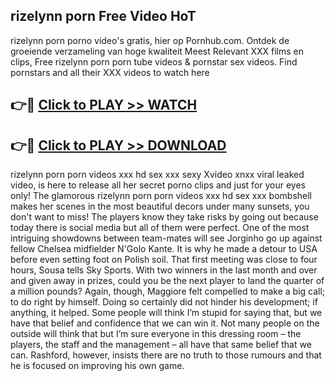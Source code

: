 ## rizelynn porn Free Video HoT 

rizelynn porn porno video's gratis, hier op Pornhub.com. Ontdek de groeiende verzameling van hoge kwaliteit Meest Relevant XXX films en clips,
Free rizelynn porn porn tube videos & pornstar sex videos. Find pornstars and all their XXX videos to watch here


## 👉🔴 [Click to PLAY >> WATCH](http://us.freeplayer.one?title=rizelynn_porn&ref=16D)

## 👉🔴 [Click to PLAY >> DOWNLOAD](http://us.freeplayer.one?title=rizelynn_porn&ref=16D)


rizelynn porn porn videos xxx hd sex xxx sexy Xvideo xnxx viral leaked video, is here to release all her secret porno clips and just for your eyes only! The glamorous rizelynn porn porn videos xxx hd sex xxx bombshell makes her scenes in the most beautiful decors under many sunsets, you don't want to miss! The players know they take risks by going out because today there is social media but all of them were perfect. One of the most intriguing showdowns between team-mates will see Jorginho go up against fellow Chelsea midfielder N'Golo Kante. It is why he made a detour to USA before even setting foot on Polish soil. That first meeting was close to four hours, Sousa tells Sky Sports. With two winners in the last month and over and given away in prizes, could you be the next player to land the quarter of a million pounds? Again, though, Maggiore felt compelled to make a big call; to do right by himself. Doing so certainly did not hinder his development; if anything, it helped. Some people will think I’m stupid for saying that, but we have that belief and confidence that we can win it. Not many people on the outside will think that but I’m sure everyone in this dressing room – the players, the staff and the management – all have that same belief that we can. Rashford, however, insists there are no truth to those rumours and that he is focused on improving his own game.